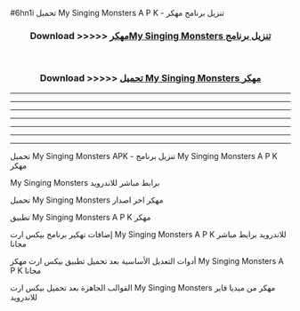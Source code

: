 #6hn1i تحميل My Singing Monsters  A P K - تنزيل برنامج مهكر



<div align="center">
<h3>Download >>>>> <a href="https://runaway1.web.app/?sq=My Singing Monsters ">مهكرMy Singing Monsters  تنزيل برنامج</a></h3><br>

<h3>Download >>>>> <a href="https://runaway1.web.app/?sq=My Singing Monsters ">تحميل My Singing Monsters  مهكر</a></h3>
</div>


----------------------------------------------------------

----------------------------------------------------------

----------------------------------------------------------

----------------------------------------------------------

----------------------------------------------------------

----------------------------------------------------------

----------------------------------------------------------

تحميل My Singing Monsters  APK - تنزيل برنامج My Singing Monsters  A P K مهكر

My Singing Monsters  برابط مباشر للاندرويد

تحميل My Singing Monsters  مهكر اخر اصدار

تطبيق My Singing Monsters  A P K مهكر

إضافات تهكير برنامج بيكس ارت My Singing Monsters  A P K للاندرويد برابط مباشر مجانا

أدوات التعديل الأساسية بعد تحميل تطبيق بيكس ارت مهكر My Singing Monsters  A P K مجانا

القوالب الجاهزة بعد تحميل بيكس ارت My Singing Monsters  مهكر من ميديا فاير للاندرويد


